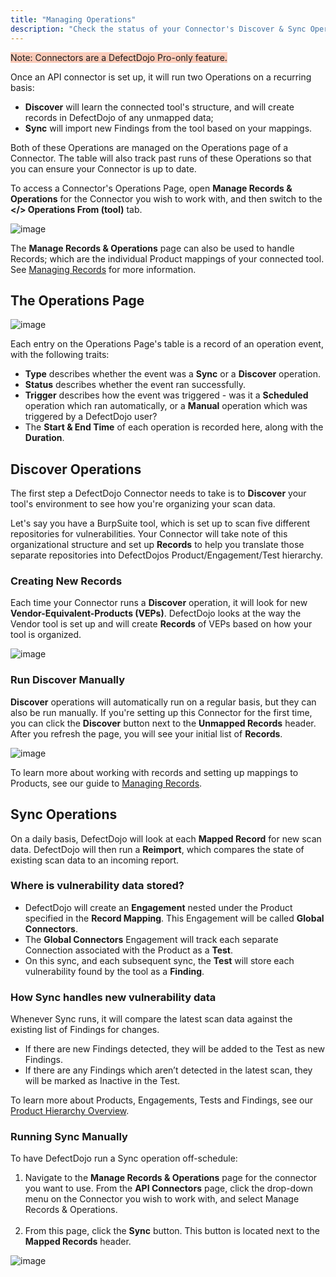 ```yaml
---
title: "Managing Operations"
description: "Check the status of your Connector's Discover & Sync Operations"
---
```


<span style="background-color:rgba(242, 86, 29, 0.3)">Note: Connectors are a DefectDojo Pro-only feature.</span>

Once an API connector is set up, it will run two Operations on a recurring basis:

* **Discover** will learn the connected tool's structure, and will create records in DefectDojo of any unmapped data;
* **Sync** will import new Findings from the tool based on your mappings.

Both of these Operations are managed on the Operations page of a Connector. The table will also track past runs of these Operations so that you can ensure your Connector is up to date.

To access a Connector's Operations Page, open **Manage Records & Operations** for the Connector you wish to work with, and then switch to the **</\> Operations From (tool)** tab.

![image](images/operations_discover.png)

The **Manage Records & Operations** page can also be used to handle Records; which are the individual Product mappings of your connected tool.  See [Managing Records](../manage_records) for more information.

## The Operations Page

![image](images/operations_page.png)

Each entry on the Operations Page's table is a record of an operation event, with the following traits:

* **Type** describes whether the event was a **Sync** or a **Discover** operation.
* **Status** describes whether the event ran successfully.
* **Trigger** describes how the event was triggered \- was it a **Scheduled** operation which ran automatically, or a **Manual** operation which was triggered by a DefectDojo user?
* The **Start \& End Time** of each operation is recorded here, along with the **Duration**.

## Discover Operations

The first step a DefectDojo Connector needs to take is to **Discover** your tool's environment to see how you're organizing your scan data.

Let's say you have a BurpSuite tool, which is set up to scan five different repositories for vulnerabilities. Your Connector will take note of this organizational structure and set up **Records** to help you translate those separate repositories into DefectDojos Product/Engagement/Test hierarchy.

### Creating New Records

Each time your Connector runs a **Discover** operation, it will look for new **Vendor\-Equivalent\-Products (VEPs)**. DefectDojo looks at the way the Vendor tool is set up and will create **Records** of VEPs based on how your tool is organized.

![image](images/operations_discover_2.png)

### Run Discover Manually

**Discover** operations will automatically run on a regular basis, but they can also be run manually. If you're setting up this Connector for the first time, you can click the **Discover** button next to the **Unmapped Records** header. After you refresh the page, you will see your initial list of **Records**.

![image](images/operations_discover_3.png)

To learn more about working with records and setting up mappings to Products, see our guide to [Managing Records](../manage_records).

## Sync Operations

On a daily basis, DefectDojo will look at each **Mapped Record** for new scan data. DefectDojo will then run a **Reimport**, which compares the state of existing scan data to an incoming report.

### Where is vulnerability data stored?

* DefectDojo will create an **Engagement** nested under the Product specified in the **Record Mapping**. This Engagement will be called **Global Connectors**.
* The **Global Connectors** Engagement will track each separate Connection associated with the Product as a **Test**.
* On this sync, and each subsequent sync, the **Test** will store each vulnerability found by the tool as a **Finding**.

### How Sync handles new vulnerability data

Whenever Sync runs, it will compare the latest scan data against the existing list of Findings for changes. 

* If there are new Findings detected, they will be added to the Test as new Findings.
* If there are any Findings which aren’t detected in the latest scan, they will be marked as Inactive in the Test.

To learn more about Products, Engagements, Tests and Findings, see our [Product Hierarchy Overview](/en/working_with_findings/organizing_engagements_tests/product_hierarchy).

### Running Sync Manually

To have DefectDojo run a Sync operation off\-schedule:

1. Navigate to the **Manage Records \& Operations** page for the connector you want to use. From the **API Connectors** page, click the drop\-down menu on the Connector you wish to work with, and select Manage Records \& Operations.  
​
2. From this page, click the **Sync** button. This button is located next to the **Mapped Records** header.

![image](images/operations_sync.png)